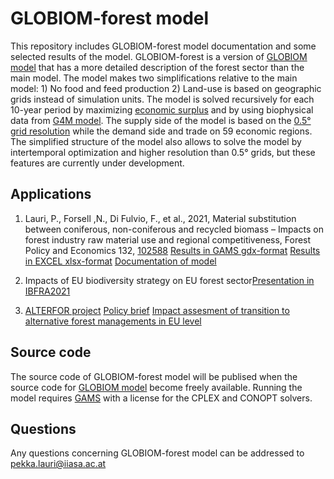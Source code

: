 
# GLOBIOM-forest model

This repository includes GLOBIOM-forest model documentation and some selected results of the model. GLOBIOM-forest is a version of [GLOBIOM model](https://iiasa.github.io/GLOBIOM/) that has a more detailed description of the forest sector than the main model. The model makes two simplifications relative to the main model: 1) No food and feed production 2) Land-use is based on geographic grids instead of simulation units. The model is solved recursively for each 10-year period by maximizing [economic surplus](https://en.wikipedia.org/wiki/Economic_surplus) and by using biophysical data from [G4M model](https://www.scitepress.org/Papers/2011/36075/36075.pdf). The supply side of the model is based on the [0.5° grid resolution](https://github.com/iiasa/GLOBIOM_forest/blob/main/Management_maps.pdf) while the demand side and trade on 59 economic regions. The simplified structure of the model also allows to solve the model by intertemporal optimization and higher resolution than 0.5° grids, but these features are currently under development.     

## Applications

1) Lauri, P., Forsell ,N., Di Fulvio, F., et al., 2021, Material substitution between coniferous, non-coniferous and recycled biomass – Impacts on forest industry raw material use and regional competitiveness, Forest Policy and Economics 132, [102588](https://www.sciencedirect.com/science/article/pii/S1389934121001945?via%3Dihub)
[Results in GAMS gdx-format](https://github.com/iiasa/GLOBIOM_forest/blob/main/Material_substitution_FPE2021.gdx)
[Results in EXCEL xlsx-format](https://github.com/iiasa/GLOBIOM_forest/blob/main/Material_substitution_FPE2021.xlsx)
[Documentation of model](https://github.com/iiasa/GLOBIOM_forest/blob/main/GLOBIOM_forest_documentation.pdf)

2) Impacts of EU biodiversity strategy on EU forest sector[Presentation in IBFRA2021](https://github.com/iiasa/GLOBIOM_forest/blob/main/IBFRA_2021_Pekka_Lauri.pptx) 
3) [ALTERFOR project](https://cordis.europa.eu/project/id/676754)
[Policy brief](https://ec.europa.eu/research/participants/documents/downloadPublic?documentIds=080166e5d3a7092c&appId=PPGMS)
[Impact assesment of transition to alternative forest managements in EU level](https://ec.europa.eu/research/participants/documents/downloadPublic?documentIds=080166e5cc9e1397&appId=PPGMS)

## Source code 

The source code of GLOBIOM-forest model will be publised when the source code for [GLOBIOM model](https://iiasa.github.io/GLOBIOM/) become freely available. Running the model requires [GAMS](https://www.gams.com/) with a license for the CPLEX and CONOPT solvers.

##  Questions

Any questions concerning GLOBIOM-forest model can be addressed to pekka.lauri@iiasa.ac.at

